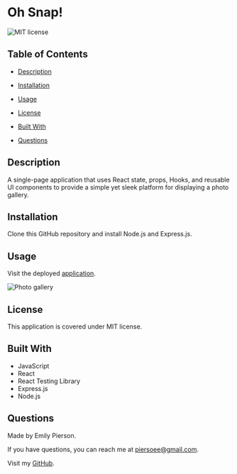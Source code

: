 # Oh Snap!
![MIT license](https://img.shields.io/badge/license-MIT-yellow)

## Table of Contents 

* [Description](#description)

* [Installation](#installation)

* [Usage](#usage)

* [License](#license)

* [Built With](#built-with)

* [Questions](#questions)

## Description 
A single-page application that uses React state, props, Hooks, and reusable UI components to provide a simple yet sleek platform for displaying a photo gallery.

## Installation
Clone this GitHub repository and install Node.js and Express.js.

## Usage
Visit the deployed [application](https://emilypier.github.io/photo-port/).

![Photo gallery](/docs/assets/note-taker-image.png)


## License
This application is covered under MIT license.

## Built With
* JavaScript
* React
* React Testing Library
* Express.js
* Node.js

## Questions
Made by Emily Pierson.

If you have questions, you can reach me at piersoee@gmail.com. 

Visit my [GitHub](https://github.com/emilypier).